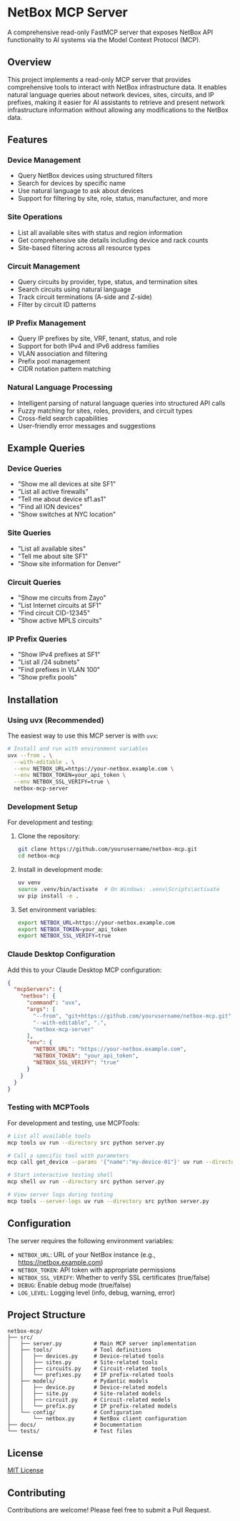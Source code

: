 # NetBox MCP Server

A comprehensive read-only FastMCP server that exposes NetBox API functionality to AI systems via the Model Context Protocol (MCP).

## Overview

This project implements a read-only MCP server that provides comprehensive tools to interact with NetBox infrastructure data. It enables natural language queries about network devices, sites, circuits, and IP prefixes, making it easier for AI assistants to retrieve and present network infrastructure information without allowing any modifications to the NetBox data.

## Features

### Device Management
- Query NetBox devices using structured filters
- Search for devices by specific name
- Use natural language to ask about devices
- Support for filtering by site, role, status, manufacturer, and more

### Site Operations
- List all available sites with status and region information
- Get comprehensive site details including device and rack counts
- Site-based filtering across all resource types

### Circuit Management
- Query circuits by provider, type, status, and termination sites
- Search circuits using natural language
- Track circuit terminations (A-side and Z-side)
- Filter by circuit ID patterns

### IP Prefix Management
- Query IP prefixes by site, VRF, tenant, status, and role
- Support for both IPv4 and IPv6 address families
- VLAN association and filtering
- Prefix pool management
- CIDR notation pattern matching

### Natural Language Processing
- Intelligent parsing of natural language queries into structured API calls
- Fuzzy matching for sites, roles, providers, and circuit types
- Cross-field search capabilities
- User-friendly error messages and suggestions

## Example Queries

### Device Queries
- "Show me all devices at site SF1"
- "List all active firewalls"
- "Tell me about device sf1.as1"
- "Find all ION devices"
- "Show switches at NYC location"

### Site Queries
- "List all available sites"
- "Tell me about site SF1"
- "Show site information for Denver"

### Circuit Queries
- "Show me circuits from Zayo"
- "List Internet circuits at SF1"
- "Find circuit CID-12345"
- "Show active MPLS circuits"

### IP Prefix Queries
- "Show IPv4 prefixes at SF1"
- "List all /24 subnets"
- "Find prefixes in VLAN 100"
- "Show prefix pools"

## Installation

### Using uvx (Recommended)

The easiest way to use this MCP server is with `uvx`:

```bash
# Install and run with environment variables
uvx --from . \
  --with-editable . \
  --env NETBOX_URL=https://your-netbox.example.com \
  --env NETBOX_TOKEN=your_api_token \
  --env NETBOX_SSL_VERIFY=true \
  netbox-mcp-server
```

### Development Setup

For development and testing:

1. Clone the repository:
   ```bash
   git clone https://github.com/yourusername/netbox-mcp.git
   cd netbox-mcp
   ```

2. Install in development mode:
   ```bash
   uv venv
   source .venv/bin/activate  # On Windows: .venv\Scripts\activate
   uv pip install -e .
   ```

3. Set environment variables:
   ```bash
   export NETBOX_URL=https://your-netbox.example.com
   export NETBOX_TOKEN=your_api_token
   export NETBOX_SSL_VERIFY=true
   ```

### Claude Desktop Configuration

Add this to your Claude Desktop MCP configuration:

```json
{
  "mcpServers": {
    "netbox": {
      "command": "uvx",
      "args": [
        "--from", "git+https://github.com/yourusername/netbox-mcp.git",
        "--with-editable", ".",
        "netbox-mcp-server"
      ],
      "env": {
        "NETBOX_URL": "https://your-netbox.example.com",
        "NETBOX_TOKEN": "your_api_token",
        "NETBOX_SSL_VERIFY": "true"
      }
    }
  }
}
```

### Testing with MCPTools

For development and testing, use MCPTools:

```bash
# List all available tools 
mcp tools uv run --directory src python server.py

# Call a specific tool with parameters
mcp call get_device --params '{"name":"my-device-01"}' uv run --directory src python server.py

# Start interactive testing shell
mcp shell uv run --directory src python server.py

# View server logs during testing
mcp tools --server-logs uv run --directory src python server.py
```

## Configuration

The server requires the following environment variables:

- `NETBOX_URL`: URL of your NetBox instance (e.g., https://netbox.example.com)
- `NETBOX_TOKEN`: API token with appropriate permissions
- `NETBOX_SSL_VERIFY`: Whether to verify SSL certificates (true/false)
- `DEBUG`: Enable debug mode (true/false)
- `LOG_LEVEL`: Logging level (info, debug, warning, error)

## Project Structure

```
netbox-mcp/
├── src/
│   ├── server.py          # Main MCP server implementation
│   ├── tools/             # Tool definitions
│   │   ├── devices.py     # Device-related tools
│   │   ├── sites.py       # Site-related tools
│   │   ├── circuits.py    # Circuit-related tools
│   │   └── prefixes.py    # IP prefix-related tools
│   ├── models/            # Pydantic models
│   │   ├── device.py      # Device-related models
│   │   ├── site.py        # Site-related models
│   │   ├── circuit.py     # Circuit-related models
│   │   └── prefix.py      # IP prefix-related models
│   └── config/            # Configuration
│       └── netbox.py      # NetBox client configuration
├── docs/                  # Documentation
└── tests/                 # Test files
```

## License

[MIT License](LICENSE)

## Contributing

Contributions are welcome! Please feel free to submit a Pull Request.